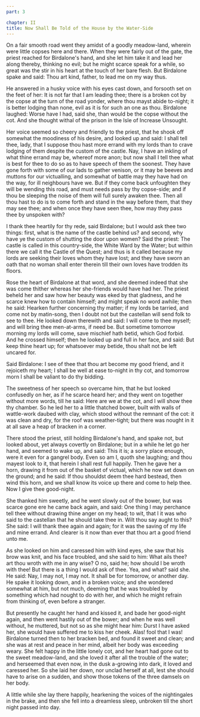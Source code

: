 ```yaml
---
part: 3

chapter: II
title: Now Shall Be Told of the House by the Water-Side
---
```


On a fair smooth road went they amidst of a goodly meadow-land, wherein were little copses here and there. When they were fairly out of the gate, the priest reached for Birdalone's hand, and she let him take it and lead her along thereby, thinking no evil; but he might scarce speak for a while, so great was the stir in his heart at the touch of her bare flesh. But Birdalone spake and said: Thou art kind, father, to lead me on my way thus.

He answered in a husky voice with his eyes cast down, and forsooth set on the feet of her: It is not far that I am leading thee; there is a broken cot by the copse at the turn of the road yonder, where thou mayst abide to-night; it is better lodging than none, evil as it is for such an one as thou. Birdalone laughed: Worse have I had, said she, than would be the copse without the cot. And she thought withal of the prison in the Isle of Increase Unsought.

Her voice seemed so cheery and friendly to the priest, that he shook off somewhat the moodiness of his desire, and looked up and said: I shall tell thee, lady, that I suppose thou hast more errand with my lords than to crave lodging of them despite the custom of the castle. Nay, I have an inkling of what thine errand may be, whereof more anon; but now shall I tell thee what is best for thee to do so as to have speech of them the soonest. They have gone forth with some of our lads to gather venison, or it may be beeves and muttons for our victualling, and somewhat of battle may they have had on the way, for ill neighbours have we. But if they come back unfoughten they will be wending this road, and must needs pass by thy copse-side; and if thou be sleeping the noise of them will full surely awaken thee. Then all thou hast to do is to come forth and stand in the way before them, that they may see thee; and when once they have seen thee, how may they pass thee by unspoken with?

I thank thee heartily for thy rede, said Birdalone; but I would ask thee two things: first, what is the name of the castle behind us? and second, why have ye the custom of shutting the door upon women? Said the priest: The castle is called in this country-side, the White Ward by the Water; but within there we call it the Castle of the Quest; and thus is it called because my lords are seeking their loves whom they have lost; and they have sworn an oath that no woman shall enter therein till their own loves have trodden its floors.

Rose the heart of Birdalone at that word, and she deemed indeed that she was come thither whereas her she-friends would have had her. The priest beheld her and saw how her beauty was eked by that gladness, and he scarce knew how to contain himself; and might speak no word awhile; then he said: Hearken further concerning thy matter; if my lords be tarried, and come not by matin-song, then I doubt not but the castellan will send folk to see to thee. He looked down therewith and said: I will come to thee myself; and will bring thee men-at-arms, if need be. But sometime tomorrow morning my lords will come, save mischief hath betid, which God forbid. And he crossed himself; then he looked up and full in her face, and said: But keep thine heart up; for whatsoever may betide, thou shalt not be left uncared for.

Said Birdalone: I see of thee that thou art become my good friend, and it rejoiceth my heart; I shall be well at ease to-night in thy cot, and tomorrow morn I shall be valiant to do thy bidding.

The sweetness of her speech so overcame him, that he but looked confusedly on her, as if he scarce heard her; and they went on together without more words, till he said: Here are we at the cot, and I will show thee thy chamber. So he led her to a little thatched bower, built with walls of wattle-work daubed with clay, which stood without the remnant of the cot: it was clean and dry, for the roof was weather-tight; but there was nought in it at all save a heap of bracken in a corner.

There stood the priest, still holding Birdalone's hand, and spake not, but looked about, yet always covertly on Birdalone; but in a while he let go her hand, and seemed to wake up, and said: This it is; a sorry place enough, were it even for a gangrel body. Even so am I, quoth she laughing; and thou mayest look to it, that herein I shall rest full happily. Then he gave her a horn, drawing it from out of the basket of victual, which he now set down on the ground; and he said: If thou shouldst deem thee hard bestead, then wind this horn, and we shall know its voice up there and come to help thee. Now I give thee good-night.

She thanked him sweetly, and he went slowly out of the bower, but was scarce gone ere he came back again, and said: One thing I may perchance tell thee without drawing thine anger on my head; to wit, that I it was who said to the castellan that he should take thee in. Wilt thou say aught to this? She said: I will thank thee again and again; for it was the saving of my life and mine errand. And clearer is it now than ever that thou art a good friend unto me.

As she looked on him and caressed him with kind eyes, she saw that his brow was knit, and his face troubled, and she said to him: What ails thee? art thou wroth with me in any wise? O no, said he; how should I be wroth with thee! But there is a thing I would ask of thee. Yea, and what? said she. He said: Nay, I may not, I may not. It shall be for tomorrow, or another day. He spake it looking down, and in a broken voice; and she wondered somewhat at him, but not much, deeming that he was troubled by something which had nought to do with her, and which he might refrain from thinking of, even before a stranger.

But presently he caught her hand and kissed it, and bade her good-night again, and then went hastily out of the bower; and when he was well without, he muttered, but not so as she might hear him: Durst I have asked her, she would have suffered me to kiss her cheek. Alas! fool that I was! Birdalone turned then to her bracken bed, and found it sweet and clean; and she was at rest and peace in her mind, albeit her body was exceeding weary. She felt happy in the little lonely cot, and her heart had gone out to the sweet meadow-land, and she loved it after all the trouble of the water; and herseemed that even now, in the dusk a-growing into dark, it loved and caressed her. So she laid her down, nor unclad herself at all, lest she should have to arise on a sudden, and show those tokens of the three damsels on her body.

A little while she lay there happily, hearkening the voices of the nightingales in the brake, and then she fell into a dreamless sleep, unbroken till the short night passed into day.
